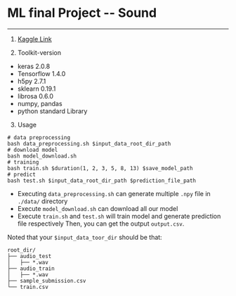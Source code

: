 # ML final Project -- Sound
---
1. [Kaggle Link](https://www.kaggle.com/c/freesound-audio-tagging)

2. Toolkit-version
  - keras 2.0.8
  - Tensorflow 1.4.0
  - h5py 2.7.1
  - sklearn 0.19.1
  - librosa 0.6.0
  - numpy, pandas
  - python standard Library

3. Usage

```shell
# data preprocessing
bash data_preprocessing.sh $input_data_root_dir_path
# download model
bash model_download.sh
# training
bash train.sh $duration(1, 2, 3, 5, 8, 13) $save_model_path
# predict
bash test.sh $input_data_root_dir_path $prediction_file_path
```
- Executing `data_preprocessing.sh` can generate multiple `.npy` file in `./data/` directory
- Execute `model_download.sh` can download all our model
- Execute `train.sh` and `test.sh` will train model and generate prediction file respectively
Then, you can get the output `output.csv`.

Noted that your `$input_data_toor_dir` should be that:
```
root_dir/
├── audio_test
│   ├── *.wav
├── audio_train
│   ├── *.wav
├── sample_submission.csv
└── train.csv
```

